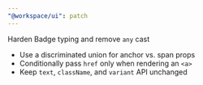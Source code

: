 ```yaml
---
"@workspace/ui": patch
---
```


Harden Badge typing and remove `any` cast

- Use a discriminated union for anchor vs. span props
- Conditionally pass `href` only when rendering an `<a>`
- Keep `text`, `className`, and `variant` API unchanged
